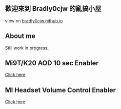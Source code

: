 ## 歡迎來到 Bradly0cjw 的亂搞小屋

view on [bradly0cjw.github.io](https://bradly0cjw.github.io)

## About me

Still work in progress[.](https://linbei9487.github.io)

## Mi9T/K20 AOD 10 sec Enabler

[Click here](https://bradly0cjw.github.io/Mi9T-K20-AOD-10-sec-enabler)

## MI Headset Volume Control Enabler

[Click here](https://bradly0cjw.github.io/Mi-headset-Volume-control-enabler)
